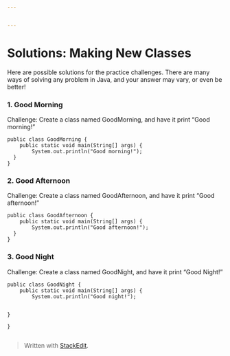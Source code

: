 ```yaml
---


---
```


<h1 id="solutions-making-new-classes">Solutions: Making New Classes</h1>
<p>Here are possible solutions for the practice challenges. There are many ways of solving any problem in Java, and your answer may vary, or even be better!</p>
<h3 id="good-morning">1. Good Morning</h3>
<p>Challenge: Create a class named GoodMorning, and have it print “Good morning!”</p>
<pre><code>public class GoodMorning {  
    public static void main(String[] args) {  
        System.out.println("Good morning!");  
  }  
}
</code></pre>
<h3 id="good-afternoon">2. Good Afternoon</h3>
<p>Challenge: Create a class named GoodAfternoon, and have it print “Good afternoon!”</p>
<pre><code>public class GoodAfternoon {  
    public static void main(String[] args) {  
        System.out.println("Good afternoon!");  
  }  
}
</code></pre>
<h3 id="good-night">3. Good Night</h3>
<p>Challenge: Create a class named GoodNight, and have it print “Good Night!”</p>
<pre><code>public class GoodNight {  
    public static void main(String[] args) {  
        System.out.println("Good night!");  
  
  }  
}
</code></pre>
<blockquote>
<p>Written with <a href="https://stackedit.io/">StackEdit</a>.</p>
</blockquote>

